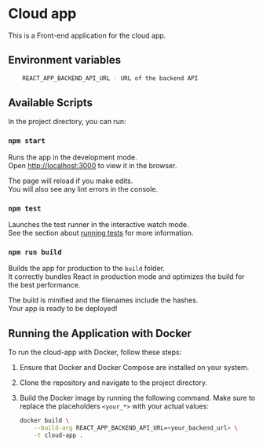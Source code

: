 # Cloud app

This is a Front-end application for the cloud app.

## Environment variables
```bash
    REACT_APP_BACKEND_API_URL - URL of the backend API
```

## Available Scripts

In the project directory, you can run:

### `npm start`

Runs the app in the development mode.\
Open [http://localhost:3000](http://localhost:3000) to view it in the browser.

The page will reload if you make edits.\
You will also see any lint errors in the console.

### `npm test`

Launches the test runner in the interactive watch mode.\
See the section about [running tests](https://facebook.github.io/create-react-app/docs/running-tests) for more information.

### `npm run build`

Builds the app for production to the `build` folder.\
It correctly bundles React in production mode and optimizes the build for the best performance.

The build is minified and the filenames include the hashes.\
Your app is ready to be deployed!


## Running the Application with Docker

To run the cloud-app with Docker, follow these steps:

1. Ensure that Docker and Docker Compose are installed on your system.
2. Clone the repository and navigate to the project directory. 
3. Build the Docker image by running the following command. Make sure to replace the placeholders `<your_*>` with your
   actual values:

   ```sh
   docker build \
       --build-arg REACT_APP_BACKEND_API_URL=<your_backend_url> \
       -t cloud-app .
    ```

